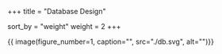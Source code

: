 +++
title = "Database Design"

sort_by = "weight"
weight = 2
+++

{{ image(figure_number=1,
caption="", 
src="./db.svg", 
alt="")}}